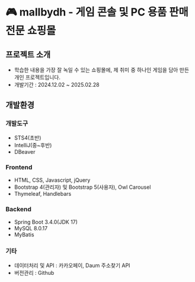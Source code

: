 # 🎮 mallbydh - 게임 콘솔 및 PC 용품 판매 전문 쇼핑몰

## 프로젝트 소개
- 학습한 내용을 가장 잘 녹일 수 있는 쇼핑몰에, 제 취미 중 하나인 게임을 담아 만든 개인 프로젝트입니다.
- 개발기간 : 2024.12.02 ~ 2025.02.28

## 개발환경
### 개발도구
- STS4(초반)
- IntelliJ(중~후반)
- DBeaver
### Frontend
- HTML, CSS, Javascript, jQuery
- Bootstrap 4(관리자) 및 Bootstrap 5(사용자), Owl Carousel
- Thymeleaf, Handlebars
### Backend
- Spring Boot 3.4.0(JDK 17)
- MySQL 8.0.17
- MyBatis
### 기타
- 데이터처리 및 API : 카카오페이, Daum 주소찾기 API
- 버전관리 : Github

## 